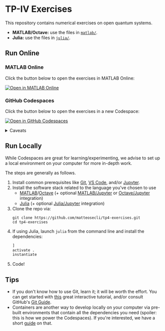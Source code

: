 # TP-IV Exercises

This repository contains numerical exercises on open quantum systems.

- **MATLAB/Octave:** use the files in [`matlab/`](matlab).
- **Julia:** use the files in [`julia/`](julia).

## Run Online

### MATLAB Online

Click the button below to open the exercises in MATLAB Online:

[![Open in MATLAB Online](https://www.mathworks.com/images/responsive/global/open-in-matlab-online.svg)](https://matlab.mathworks.com/open/github/v1?repo=matteosecli/tp4-exercises&file=matlab)

### GitHub Codespaces

Click the button below to open the exercises in a new Codespace:

[![Open in GitHub Codespaces](https://github.com/codespaces/badge.svg)](https://codespaces.new/matteosecli/tp4-exercises/tree/main)

<details>
<summary>Caveats</summary>

- The Julia kernel should work with no additional setup.
- The Octave kernel has to be manually selected under the "Jupyter kernels" section.
- The MATLAB kernel works only by re-launching the codespace with the "Jupyter Lab" editor after it has been built for the first time.

</details>

## Run Locally

While Codespaces are great for learning/experimenting, we advise to set up a local environment on your computer for more in-depth work.

The steps are generally as follows.
1. Install common prerequisites like [Git](https://github.com/git-guides/install-git), [VS Code](https://code.visualstudio.com/download), and/or [Jupyter](https://jupyter.org/install).
2. Install the software stack related to the language you've chosen to use
   * [MATLAB](https://ch.mathworks.com/help/install/ug/install-products-with-internet-connection.html)/[Octave](https://octave.org/download) (+ optional  [MATLAB/Jupyter](https://www.mathworks.com/products/reference-architectures/jupyter.html) or [Octave/Jupyter](https://github.com/Calysto/octave_kernel) integration)
   * [Julia](https://julialang.org/downloads/) (+ optional [Julia/Jupyter](https://github.com/JuliaLang/IJulia.jl) integration)
3. Clone the repo via:  
   ```shell
   git clone https://github.com/matteosecli/tp4-exercises.git
   cd tp4-exercises
   ```
4. If using Julia, launch `julia` from the command line and install the dependencies:
   ```julia
   ]
   activate .
   instantiate
   ```
5. Code!

## Tips

- If you don't know how to use Git, learn it; it will be worth the effort. You can get started with [this](https://nbviewer.org/github/ICESAT-2HackWeek/intro-jupyter-git/blob/master/03-Git-Tutorial.ipynb) great interactive tutorial, and/or consult GitHub's [Git Guide](https://github.com/git-guides).
- Containers are another way to develop locally on your computer via pre-built environments that contain all the dependencies you need (spoiler: this is how we power the Codespaces). If you're interested, we have a short [guide](Container_Guide.md) on that.